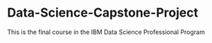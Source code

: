 # Data-Science-Capstone-Project
This is the final course in the IBM Data Science Professional Program
